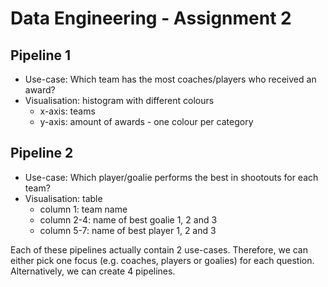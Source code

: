 # Data Engineering - Assignment 2

## Pipeline 1
- Use-case: Which team has the most coaches/players who received an award?
- Visualisation: histogram with different colours
    - x-axis: teams
    - y-axis: amount of awards - one colour per category

## Pipeline 2
- Use-case: Which player/goalie performs the best in shootouts for each team? 
- Visualisation: table
    - column 1: team name
    - column 2-4: name of best goalie 1, 2 and 3
    - column 5-7: name of best player 1, 2 and 3

Each of these pipelines actually contain 2 use-cases. Therefore, we can either pick one focus (e.g. coaches, players or goalies) for each question. Alternatively, we can create 4 pipelines.
